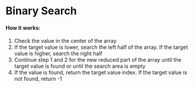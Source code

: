 # Binary Search

#### How it works:

1. Check the value in the center of the array
2. If the target value is lower, search the left half of the array. If the target value is higher, search the right half
3. Continue step 1 and 2 for the new reduced part of the array until the target value is found or until the search area is empty
4. If the value is found, return the target value index. If the target value is not found, return -1
